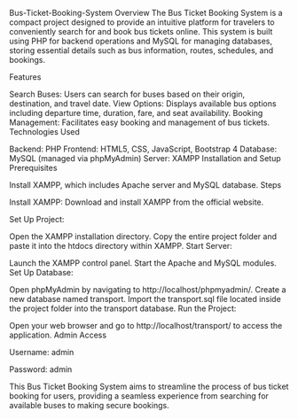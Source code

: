 Bus-Ticket-Booking-System
Overview
The Bus Ticket Booking System is a compact project designed to provide an intuitive platform for travelers to conveniently search for and book bus tickets online. This system is built using PHP for backend operations and MySQL for managing databases, storing essential details such as bus information, routes, schedules, and bookings.

Features

Search Buses: Users can search for buses based on their origin, destination, and travel date.
View Options: Displays available bus options including departure time, duration, fare, and seat availability.
Booking Management: Facilitates easy booking and management of bus tickets.
Technologies Used

Backend: PHP
Frontend: HTML5, CSS, JavaScript, Bootstrap 4
Database: MySQL (managed via phpMyAdmin)
Server: XAMPP
Installation and Setup
Prerequisites

Install XAMPP, which includes Apache server and MySQL database.
Steps

Install XAMPP: Download and install XAMPP from the official website.

Set Up Project:

Open the XAMPP installation directory.
Copy the entire project folder and paste it into the htdocs directory within XAMPP.
Start Server:

Launch the XAMPP control panel.
Start the Apache and MySQL modules.
Set Up Database:

Open phpMyAdmin by navigating to http://localhost/phpmyadmin/.
Create a new database named transport.
Import the transport.sql file located inside the project folder into the transport database.
Run the Project:

Open your web browser and go to http://localhost/transport/ to access the application.
Admin Access

Username: admin

Password: admin


This Bus Ticket Booking System aims to streamline the process of bus ticket booking for users, providing a seamless experience from searching for available buses to making secure bookings.
